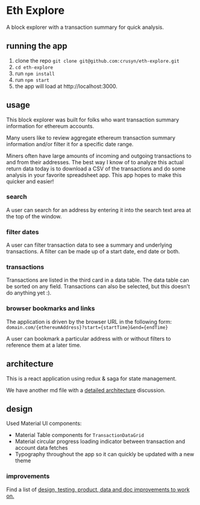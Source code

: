 # Eth Explore

A block explorer with a transaction summary for quick analysis.

## running the app

1. clone the repo `git clone git@github.com:crusyn/eth-explore.git`
2. `cd eth-explore`
3. run `npm install`
4. run `npm start`
5. the app will load at http://localhost:3000.

## usage

This block explorer was built for folks who want transaction summary information for ethereum accounts.

Many users like to review aggregate ethereum transaction summary information and/or filter it for a specific date range.

Miners often have large amounts of incoming and outgoing transactions to and from their addresses. The best way I know of to analyze this actual return data today is to download a CSV of the transactions and do some analysis in your favorite spreadsheet app. This app hopes to make this quicker and easier!

### search

A user can search for an address by entering it into the search text area at the top of the window.

### filter dates

A user can filter transaction data to see a summary and underlying transactions. A filter can be made up of a start date, end date or both.

### transactions

Transactions are listed in the third card in a data table. The data table can be sorted on any field. Transactions can also be selected, but this doesn't do anything yet :).

### browser bookmarks and links

The application is driven by the browser URL in the following form:
`domain.com/{ethereumAddress}?start={startTime}&end={endTime}`

A user can bookmark a particular address with or without filters to reference them at a later time.

## architecture

This is a react application using redux & saga for state management.

We have another md file with a [detailed architecture](arch.md) discussion.

## design

Used Material UI components:

- Material Table components for `TransactionDataGrid`
- Material circular progress loading indicator between transaction and account data fetches
- Typography throughout the app so it can quickly be updated with a new theme

### improvements

Find a list of [design, testing, product, data and doc improvements to work on.](improvements.md)

